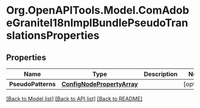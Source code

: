 # Org.OpenAPITools.Model.ComAdobeGraniteI18nImplBundlePseudoTranslationsProperties
## Properties

Name | Type | Description | Notes
------------ | ------------- | ------------- | -------------
**PseudoPatterns** | [**ConfigNodePropertyArray**](ConfigNodePropertyArray.md) |  | [optional] 

[[Back to Model list]](../README.md#documentation-for-models) [[Back to API list]](../README.md#documentation-for-api-endpoints) [[Back to README]](../README.md)

